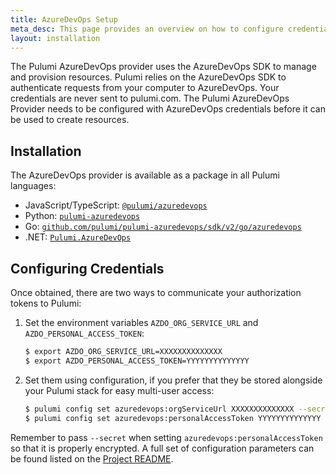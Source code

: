```yaml
---
title: AzureDevOps Setup
meta_desc: This page provides an overview on how to configure credentials for the Pulumi AzureDevOps Provider.
layout: installation
---
```


The Pulumi AzureDevOps provider uses the AzureDevOps SDK to manage and provision resources.
Pulumi relies on the AzureDevOps SDK to authenticate requests from your computer to AzureDevOps. Your credentials are never sent to pulumi.com.
The Pulumi AzureDevOps Provider needs to be configured with AzureDevOps credentials
before it can be used to create resources.

## Installation

The AzureDevOps provider is available as a package in all Pulumi languages:

* JavaScript/TypeScript: [`@pulumi/azuredevops`](https://www.npmjs.com/package/@pulumi/azuredevops)
* Python: [`pulumi-azuredevops`](https://pypi.org/project/pulumi-azuredevops/)
* Go: [`github.com/pulumi/pulumi-azuredevops/sdk/v2/go/azuredevops`](https://github.com/pulumi/pulumi-azuredevops)
* .NET: [`Pulumi.AzureDevOps`](https://www.nuget.org/packages/Pulumi.AzureDevOps)

## Configuring Credentials

Once obtained, there are two ways to communicate your authorization tokens to Pulumi:

1. Set the environment variables `AZDO_ORG_SERVICE_URL` and `AZDO_PERSONAL_ACCESS_TOKEN`:

    ```bash
    $ export AZDO_ORG_SERVICE_URL=XXXXXXXXXXXXXX
    $ export AZDO_PERSONAL_ACCESS_TOKEN=YYYYYYYYYYYYYY
    ```

2. Set them using configuration, if you prefer that they be stored alongside your Pulumi stack for easy multi-user access:

    ```bash
    $ pulumi config set azuredevops:orgServiceUrl XXXXXXXXXXXXXX --secret
    $ pulumi config set azuredevops:personalAccessToken YYYYYYYYYYYYYY --secret
    ```

Remember to pass `--secret` when setting `azuredevops:personalAccessToken` so that it is properly encrypted. A full set of configuration parameters
can be found listed on the [Project README](https://github.com/pulumi/pulumi-azuredevops/blob/master/README.md).

